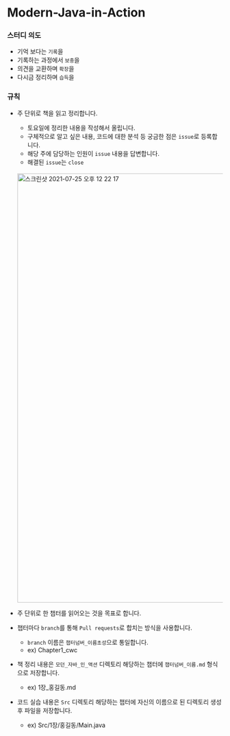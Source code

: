 # Modern-Java-in-Action

### 스터디 의도
- 기억 보다는 `기록`을
- 기록하는 과정에서 `보충`을
- 의견을 교환하며 `확장`을
- 다시금 정리하며 `습득`을

### 규칙
- 주 단위로 책을 읽고 정리합니다.
  - 토요일에 정리한 내용을 작성해서 올립니다.
  - 구체적으로 알고 싶은 내용, 코드에 대한 분석 등 궁금한 점은 `issue`로 등록합니다.
  - 해당 주에 담당하는 인원이 `issue` 내용을 답변합니다.
  - 해결된 `issue`는 `close`
  <br>
  <img width="1000" alt="스크린샷 2021-07-25 오후 12 22 17" src="https://user-images.githubusercontent.com/78212016/126886783-20cd6a93-0b38-43f9-bd74-6f1a1fcb9d34.png">

- 주 단위로 한 챕터를 읽어오는 것을 목표로 합니다.
- 챕터마다 `branch`를 통해 `Pull requests`로 합치는 방식을 사용합니다.
  - `branch` 이름은 `챕터넘버_이름초성`으로 통일합니다.
  - ex) Chapter1_cwc
- 책 정리 내용은 `모던_자바_인_액션` 디렉토리 해당하는 챕터에 `챕터넘버_이름.md` 형식으로 저장합니다.
  - ex) 1장_홍길동.md
- 코드 실습 내용은 `Src` 디렉토리 해당하는 챕터에 자신의 이름으로 된 디렉토리 생성 후 파일을 저장합니다.
  - ex) Src/1장/홍길동/Main.java
